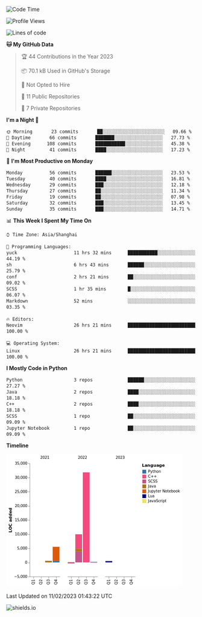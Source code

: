 <!--START_SECTION:waka-->
![Code Time](http://img.shields.io/badge/Code%20Time-167%20hrs%2025%20mins-blue)

![Profile Views](http://img.shields.io/badge/Profile%20Views-0-blue)

![Lines of code](https://img.shields.io/badge/From%20Hello%20World%20I%27ve%20Written-48%20Thousand%20lines%20of%20code-blue)

**🐱 My GitHub Data** 

> 🏆 44 Contributions in the Year 2023
 > 
> 📦 70.1 kB Used in GitHub's Storage 
 > 
> 🚫 Not Opted to Hire
 > 
> 📜 11 Public Repositories 
 > 
> 🔑 7 Private Repositories  
 > 
**I'm a Night 🦉** 

```text
🌞 Morning       23 commits       ██░░░░░░░░░░░░░░░░░░░░░░░   09.66 % 
🌆 Daytime       66 commits       ███████░░░░░░░░░░░░░░░░░░   27.73 % 
🌃 Evening      108 commits       ███████████░░░░░░░░░░░░░░   45.38 % 
🌙 Night         41 commits       ████░░░░░░░░░░░░░░░░░░░░░   17.23 % 

```
📅 **I'm Most Productive on Monday** 

```text
Monday          56 commits       ██████░░░░░░░░░░░░░░░░░░░   23.53 % 
Tuesday         40 commits       ████░░░░░░░░░░░░░░░░░░░░░   16.81 % 
Wednesday       29 commits       ███░░░░░░░░░░░░░░░░░░░░░░   12.18 % 
Thursday        27 commits       ██░░░░░░░░░░░░░░░░░░░░░░░   11.34 % 
Friday          19 commits       ██░░░░░░░░░░░░░░░░░░░░░░░   07.98 % 
Saturday        32 commits       ███░░░░░░░░░░░░░░░░░░░░░░   13.45 % 
Sunday          35 commits       ███░░░░░░░░░░░░░░░░░░░░░░   14.71 % 

```


📊 **This Week I Spent My Time On** 

```text
⌚︎ Time Zone: Asia/Shanghai

💬 Programming Languages: 
yuck                     11 hrs 32 mins      ███████████░░░░░░░░░░░░░░   44.19 % 
sh                       6 hrs 43 mins       ██████░░░░░░░░░░░░░░░░░░░   25.79 % 
conf                     2 hrs 21 mins       ██░░░░░░░░░░░░░░░░░░░░░░░   09.02 % 
SCSS                     1 hr 35 mins        █░░░░░░░░░░░░░░░░░░░░░░░░   06.07 % 
Markdown                 52 mins             ░░░░░░░░░░░░░░░░░░░░░░░░░   03.35 % 

🔥 Editors: 
Neovim                   26 hrs 21 mins      █████████████████████████   100.00 % 

💻 Operating System: 
Linux                    26 hrs 21 mins      █████████████████████████   100.00 % 

```

**I Mostly Code in Python** 

```text
Python                   3 repos             ██████░░░░░░░░░░░░░░░░░░░   27.27 % 
Java                     2 repos             ████░░░░░░░░░░░░░░░░░░░░░   18.18 % 
C++                      2 repos             ████░░░░░░░░░░░░░░░░░░░░░   18.18 % 
SCSS                     1 repo              ██░░░░░░░░░░░░░░░░░░░░░░░   09.09 % 
Jupyter Notebook         1 repo              ██░░░░░░░░░░░░░░░░░░░░░░░   09.09 % 

```


**Timeline**

![Chart not found](https://raw.githubusercontent.com/kopp4/kopp4/main/charts/bar_graph.png) 


 Last Updated on 11/02/2023 01:43:22 UTC
<!--END_SECTION:waka-->
![shields.io](https://img.shields.io/github/commit-activity/w/kopp4/kopp4?color=g&label=abusing%20bot&style=flat-square)
